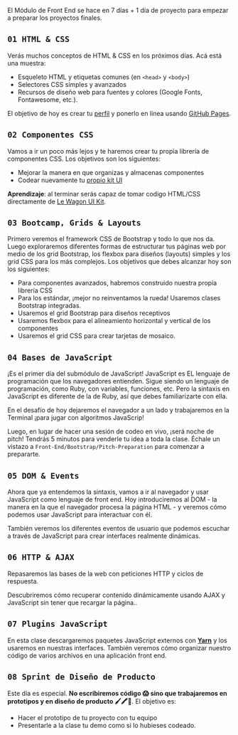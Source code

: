 El Módulo de Front End se hace en 7 días + 1 día de proyecto para empezar a preparar los proyectos finales.

## `01 HTML & CSS`

Verás muchos conceptos de HTML & CSS en los próximos días. Acá está una muestra:

- Esqueleto HTML y etiquetas comunes (en `<head>` y `<body>`)
- Selectores CSS simples y avanzados
- Recursos de diseño web para fuentes y colores (Google Fonts, Fontawesome, etc.).

El objetivo de hoy es crear tu [perfil](https://papillard.github.io/my-profile/) y ponerlo en línea usando [GitHub Pages](https://pages.github.com/).

## `02 Componentes CSS`

Vamos a ir un poco más lejos y te haremos crear tu propia librería de componentes CSS. Los objetivos son los siguientes:

- Mejorar la manera en que organizas y almacenas componentes
- Codear nuevamente tu [propio kit UI](https://uikit.lewagon.com)

**Aprendizaje**: al terminar serás capaz de tomar codigo HTML/CSS directamente de [Le Wagon UI Kit](https://uikit.lewagon.com).

## `03 Bootcamp, Grids & Layouts`

Primero veremos el framework CSS de Bootstrap y todo lo que nos da. Luego exploraremos diferentes formas de estructurar tus páginas web por medio de los grid Bootstrap, los flexbox para diseños (layouts) simples y los grid CSS para los más complejos. Los objetivos que debes alcanzar hoy son los siguientes:

- Para componentes avanzados, habremos construido nuestra propia librería CSS
- Para los estándar, ¡mejor no reinventamos la rueda! Usaremos clases Bootstrap integradas.
- Usaremos el grid Bootstrap para diseños receptivos
- Usaremos flexbox para el alineamiento horizontal y vertical de los componentes
- Usaremos el grid CSS para crear tarjetas de mosaico.

## `04 Bases de JavaScript`

¡Es el primer día del submódulo de JavaScript! JavaScript es EL lenguaje de programación que los navegadores entienden. Sigue siendo un lenguaje de programación, como Ruby, con variables, funciones, etc. Pero la sintaxis en JavaScript es diferente de la de Ruby, así que debes familiarizarte con ella.

En el desafío de hoy dejaremos el navegador a un lado y trabajaremos en la Terminal ¡para jugar con algoritmos JavaScrip!

Luego, en lugar de hacer una sesión de codeo en vivo, ¡será noche de pitch! Tendrás 5 minutos para venderle tu idea a toda la clase. Échale un vistazo a `Front-End/Bootstrap/Pitch-Preparation` para comenzar a prepararte.

## `05 DOM & Events`

Ahora que ya entendemos la sintaxis, vamos a ir al navegador y usar JavaScript como lenguaje de front end. Hoy introduciremos al DOM - la manera en la que el navegador procesa la página HTML - y veremos cómo podemos usar JavaScript para interactuar con él.

También veremos los diferentes eventos de usuario que podemos escuchar a través de JavaScript para crear interfaces realmente dinámicas.

## `06 HTTP & AJAX`

Repasaremos las bases de la web con peticiones HTTP y ciclos de respuesta.

Descubriremos cómo recuperar contenido dinámicamente usando AJAX y JavaScript sin tener que recargar la página..

## `07 Plugins JavaScript`

En esta clase descargaremos paquetes JavaScript externos con **[Yarn](https://yarnpkg.com/en/)** y los usaremos en nuestras interfaces. También veremos cómo organizar nuestro código de varios archivos en una aplicación front end.

## `08 Sprint de Diseño de Producto`

Este día es especial. **No escribiremos código 😱 sino que trabajaremos en prototipos y en diseño de producto 🖌🖍📝**. El objetivo es:

- Hacer el prototipo de tu proyecto con tu equipo
- Presentarle a la clase tu demo como si lo hubieses codeado.

